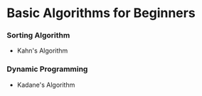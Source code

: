 # Basic Algorithms for Beginners
### Sorting Algorithm
- Kahn's Algorithm

### Dynamic Programming
- Kadane's Algorithm
